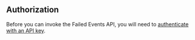 ## Authorization

Before you can invoke the Failed Events API, you will need to [authenticate with an API key](/docs/using-the-snowplow-console/managing-console-api-authentication/index.md).
